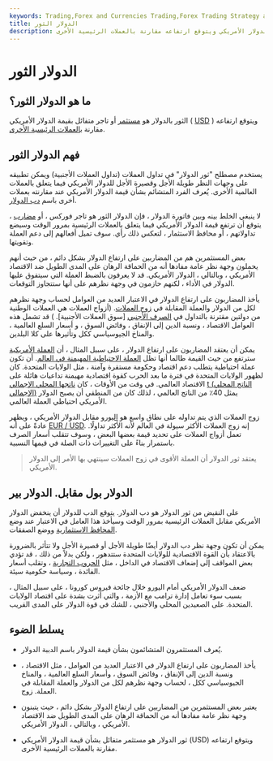 ```yaml
---
keywords: Trading,Forex and Currencies Trading,Forex Trading Strategy and Education,Strategy and Education
title: الدولار الثور
description: ثور الدولار هو مستثمر متفائل بشأن قيمة الدولار الأمريكي ويتوقع ارتفاعه مقارنة بالعملات الرئيسية الأخرى.
---
```


# الدولار الثور
## ما هو الدولار الثور؟

الثور بالدولار هو [مستثمر](/investor) أو تاجر متفائل بقيمة الدولار الأمريكي ( [USD](/usd) ) ويتوقع ارتفاعه مقارنة [بالعملات الرئيسية الأخرى](/currency).

## فهم الدولار الثور

يستخدم مصطلح "ثور الدولار" في تداول العملات (تداول العملات الأجنبية) ويمكن تطبيقه على وجهات النظر طويلة الأجل وقصيرة الأجل للدولار الأمريكي فيما يتعلق بالعملات العالمية الأخرى. يُعرف الفرد المتشائم بشأن قيمة الدولار الأمريكي عند مقارنته بعملات أخرى باسم [دب الدولار](/dollar-bear).

لا ينبغي الخلط بينه وبين فاتورة الدولار ، فإن الدولار الثور هو تاجر فوركس ، أو [مضارب](/speculator) ، يتوقع أن ترتفع قيمة الدولار الأمريكي فيما يتعلق بالعملات الرئيسية بمرور الوقت وسيضع تداولاتهم ، أو محافظ الاستثمار ، لتعكس ذلك رأي. سوف تميل أفعالهم إلى دعم العملة وتقويتها.

بعض المستثمرين هم من المضاربين على ارتفاع الدولار بشكل دائم ، من حيث أنهم يحملون وجهة نظر عامة مفادها أنه من الحماقة الرهان على المدى الطويل ضد الاقتصاد الأمريكي ، وبالتالي ، الدولار الأمريكي. قد لا يعرفون بالضبط العملة التي سيتفوق عليها الدولار في الأداء ، لكنهم حازمون في وجهة نظرهم على أنها ستتجاوز التوقعات.

يأخذ المضاربون على ارتفاع الدولار في الاعتبار العديد من العوامل لحساب وجهة نظرهم لكل من الدولار والعملة المقابلة في [زوج العملات](/foreign-currency-pairs). (أزواج العملات هي العملات الوطنية من دولتين مقترنة بالتداول في [الصرف الأجنبي](/foreign-exchange) [سوق العملات الأجنبية]. ) قد تشمل هذه العوامل الاقتصاد ، ونسبة الدين إلى الإنفاق ، وفائض السوق ، و [](/commodity) أسعار السلع العالمية ، والمناخ الجيوسياسي ككل وتأثيرها على كلا البلدين.

يمكن أن يعتقد المضاربون على ارتفاع الدولار ، على سبيل المثال ، أن [العملة الأمريكية](/greenback) سترتفع من حيث القيمة طالما أنها تظل [العملة الاحتياطية المهيمنة في العالم](/reservecurrency). أن تكون عملة احتياطية يتطلب دعم اقتصاد وحكومة مستقرة وآمنة ، مثل الولايات المتحدة. كان لظهور الولايات المتحدة في فترة ما بعد الحرب كقوة اقتصادية مهيمنة تداعيات هائلة على الاقتصاد العالمي. في وقت من الأوقات ، كان [ناتجها المحلي الإجمالي](/gdp) [t (الناتج المحلي الإجمالي)](/gdp) يمثل 40٪ من الناتج العالمي ، لذلك كان من المنطقي أن يصبح الدولار الأمريكي احتياطي العملة العالمي.

زوج العملات الذي يتم تداوله على نطاق واسع هو [اليورو](/euro) مقابل الدولار الأمريكي ، ويظهر عادةً على أنه [EUR / USD](/eur-usd-euro-us-dollar-currency-pair). إنه زوج العملات الأكثر سيولة في العالم لأنه الأكثر تداولًا. تعمل أزواج العملات على تحديد قيمة بعضها البعض ، وسوف تتقلب أسعار الصرف باستمرار بناءً على التغييرات ذات الصلة في قيمها النسبية.

> يعتقد ثور الدولار أن العملة الأقوى في زوج العملات سينتهي بها الأمر إلى الدولار الأمريكي.

>

## الدولار بول مقابل. الدولار بير

على النقيض من ثور الدولار هو دب الدولار. يتوقع الدب للدولار أن ينخفض الدولار الأمريكي مقابل العملات الرئيسية بمرور الوقت وسيأخذ هذا العامل في الاعتبار عند وضع [المحافظ الاستثمارية](/portfolio) ووضع الصفقات.

يمكن أن تكون وجهة نظر دب الدولار أيضًا طويلة الأجل أو قصيرة الأجل ولا تتأثر بالضرورة بالاعتقاد بأن القوة الاقتصادية للولايات المتحدة ستتدهور ، ولكن بدلاً من ذلك ، قد تؤدي بعض المواقف إلى إضعاف الاقتصاد في الداخل ، مثل [الحروب التجارية](/trade-war) ، وتقلب أسعار الفائدة ، وسياسة حكومية سيئة.

ضعف الدولار الأمريكي أمام اليورو خلال جائحة فيروس كورونا ، على سبيل المثال ، بسبب سوء تعامل إدارة ترامب مع الأزمة ، والتي أثرت بشدة على اقتصاد الولايات المتحدة. على الصعيدين المحلي والأجنبي ، للشك في قوة الدولار على المدى القريب.

## يسلط الضوء

- يُعرف المستثمرون المتشائمون بشأن قيمة الدولار باسم الدببة الدولار.

- يأخذ المضاربون على ارتفاع الدولار في الاعتبار العديد من العوامل ، مثل الاقتصاد ، ونسبة الدين إلى الإنفاق ، وفائض السوق ، وأسعار السلع العالمية ، والمناخ الجيوسياسي ككل ، لحساب وجهة نظرهم لكل من الدولار والعملة المقابلة في العملة. زوج.

- يعتبر بعض المستثمرين من المضاربين على ارتفاع الدولار بشكل دائم ، حيث يتبنون وجهة نظر عامة مفادها أنه من الحماقة الرهان على المدى الطويل ضد الاقتصاد الأمريكي ، وبالتالي ، الدولار الأمريكي.

- ثور الدولار هو مستثمر متفائل بشأن قيمة الدولار الأمريكي (USD) ويتوقع ارتفاعه مقارنة بالعملات الرئيسية الأخرى.

